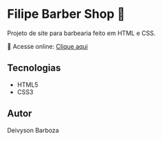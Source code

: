 # Filipe Barber Shop 💈

Projeto de site para barbearia feito em HTML e CSS.

🔗 Acesse online: [Clique aqui](https://deivyson777.github.io/filipe-barbershop/)

## Tecnologias
- HTML5
- CSS3

## Autor
Deivyson Barboza
